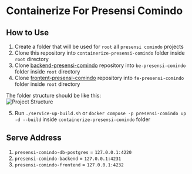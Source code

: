 # Containerize For Presensi Comindo

## How to Use
1. Create a folder that will be used for `root` all `presensi comindo` projects
1. Clone this repository into `containerize-presensi-comindo` folder inside `root` directory
2. Clone [backend-presensi-comindo](https://github.com/ExeCiety/be-presensi-comindo) repository into `be-presensi-comindo` folder inside `root` directory
3. Clone [frontent-presensi-comindo](https://github.com/ExeCiety/fe-presensi-comindo) repository into `fe-presensi-comindo` folder inside `root` directory

The folder structure should be like this: <br />
![Project Structure](https://i.imgur.com/Itdm1Z4.png)

5. Run `./service-up-build.sh` or `docker compose -p presensi-comindo up -d --build` inside `containerize-presensi-comindo` folder

## Serve Address
1. `presensi-comindo-db-postgres` = `127.0.0.1:4220`
2. `presensi-comindo-backend` = `127.0.0.1:4231`
3. `presensi-comindo-frontend` = `127.0.0.1:4232`